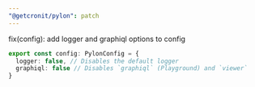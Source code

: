 ```yaml
---
"@getcronit/pylon": patch
---
```


fix(config): add logger and graphiql options to config

```ts
export const config: PylonConfig = {
  logger: false, // Disables the default logger
  graphiql: false // Disables `graphiql` (Playground) and `viewer`
}
```
